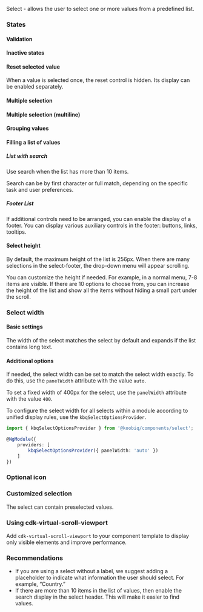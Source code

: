 Select - allows the user to select one or more values from a predefined list.

<!-- example(select-overview) -->

### States

#### Validation

<!-- example(select-validation) -->

#### Inactive states

<!-- example(select-disabled) -->

#### Reset selected value

When a value is selected once, the reset control is hidden. Its display can be enabled separately.

<!-- example(select-cleaner) -->

#### Multiple selection

<!-- example(select-multiple) -->

#### Multiple selection (multiline)

<!-- example(select-with-multiline-matcher) -->

#### Grouping values

<!-- example(select-groups) -->

#### Filling a list of values

##### List with search

Use search when the list has more than 10 items.

Search can be by first character or full match, depending on the specific task and user preferences.

<!-- example(select-search) -->

##### Footer List

If additional controls need to be arranged, you can enable the display of a footer. You can display various auxiliary controls in the footer: buttons, links, tooltips.

<!-- example(select-footer) -->

#### Select height

By default, the maximum height of the list is 256px. When there are many selections in the select-footer, the drop-down menu will appear scrolling.

You can customize the height if needed. For example, in a normal menu, 7-8 items are visible. If there are 10 options to choose from, you can increase the height of the list and show all the items without hiding a small part under the scroll.

<!-- example(select-height) -->

### Select width

#### Basic settings

The width of the select matches the select by default and expands if the list contains long text.

<!-- example(select-with-panel-width-default) -->

#### Additional options

If needed, the select width can be set to match the select width exactly. To do this, use the `panelWidth` attribute with the value `auto`.

<!-- example(select-with-panel-width-auto) -->

To set a fixed width of 400px for the select, use the `panelWidth` attribute with the value `400`.

<!-- example(select-with-panel-width-fixed) -->

To configure the select width for all selects within a module according to unified display rules, use the `kbqSelectOptionsProvider`.

```ts
import { kbqSelectOptionsProvider } from '@koobiq/components/select';

@NgModule({
    providers: [
        kbqSelectOptionsProvider({ panelWidth: 'auto' })
    ]
})
```

### Optional icon

<!-- example(select-icon) -->

### Customized selection

The select can contain preselected values.

<!-- example(select-prioritized-selected) -->

### Using cdk-virtual-scroll-viewport

Add `cdk-virtual-scroll-viewport` to your component template to display only visible elements and improve performance.

<!-- example(select-virtual-scroll) -->

### Recommendations

- If you are using a select without a label, we suggest adding a placeholder to indicate what information the user should select. For example, “Country.”
- If there are more than 10 items in the list of values, then enable the search display in the select header. This will make it easier to find values.
